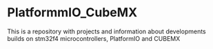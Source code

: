 # PlatformmIO_CubeMX
This is a repository with projects and information about developments builds on stm32f4 microcontrollers, PlatformIO and CUBEMX

